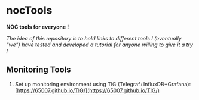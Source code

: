 # nocTools

**NOC tools for everyone !**

*The idea of this repository is to hold links to different tools I (eventually "we") have tested and developed a tutorial for anyone willing to give it a try !*


## Monitoring Tools

1. Set up monitoring environment using TIG (Telegraf+InfluxDB+Grafana): [https://65007.github.io/TIG/](https://65007.github.io/TIG/)
